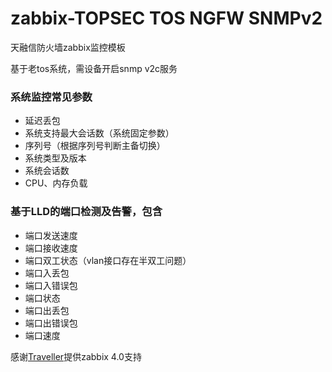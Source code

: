 # zabbix-TOPSEC TOS NGFW SNMPv2
天融信防火墙zabbix监控模板

基于老tos系统，需设备开启snmp v2c服务
### 系统监控常见参数
- 延迟丢包
- 系统支持最大会话数（系统固定参数）
- 序列号（根据序列号判断主备切换）
- 系统类型及版本
- 系统会话数
- CPU、内存负载


### 基于LLD的端口检测及告警，包含
- 端口发送速度
- 端口接收速度
- 端口双工状态（vlan接口存在半双工问题）
- 端口入丢包
- 端口入错误包
- 端口状态
- 端口出丢包
- 端口出错误包
- 端口速度


感谢[Traveller](https://github.com/TravellerXi)提供zabbix 4.0支持
